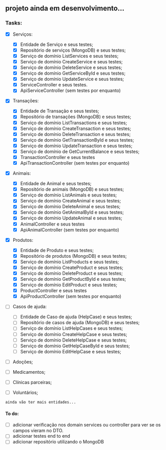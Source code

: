 ## projeto ainda em desenvolvimento...

### Tasks:

- [x] Serviços:

  - [x] Entidade de Serviço e seus testes;
  - [x] Repositório de serviços (MongoDB) e seus testes;
  - [x] Serviço de domínio ListServices e seus testes;
  - [x] Serviço de domínio CreateService e seus testes;
  - [x] Serviço de domínio DeleteService e seus testes;
  - [x] Serviço de domínio GetServiceById e seus testes;
  - [x] Serviço de domínio UpdateService e seus testes;
  - [x] ServiceController e seus testes.
  - [x] ApiServiceController (sem testes por enquanto)

- [x] Transações:

  - [x] Entidade de Transação e seus testes;
  - [x] Repositório de transações (MongoDB) e seus testes;
  - [x] Serviço de domínio ListTransactions e seus testes;
  - [x] Serviço de domínio CreateTransaction e seus testes;
  - [x] Serviço de domínio DeleteTransaction e seus testes;
  - [x] Serviço de domínio GetTransactionById e seus testes;
  - [x] Serviço de domínio UpdateTransaction e seus testes;
  - [x] Serviço de domínio de GetCurrentBalance e seus testes;
  - [x] TransactionController e seus testes
  - [x] ApiTransactionController (sem testes por enquanto)

- [x] Animais:

  - [x] Entidade de Animal e seus testes;
  - [x] Repositório de animais (MongoDB) e seus testes;
  - [x] Serviço de domínio ListAnimals e seus testes;
  - [x] Serviço de domínio CreateAnimal e seus testes;
  - [x] Serviço de domínio DeleteAnimal e seus testes;
  - [x] Serviço de domínio GetAnimalById e seus testes;
  - [x] Serviço de domínio UpdateAnimal e seus testes;
  - [x] AnimalController e seus testes
  - [x] ApiAnimalController (sem testes por enquanto)

- [x] Produtos:

  - [x] Entidade de Produto e seus testes;
  - [x] Repositório de produtos (MongoDB) e seus testes;
  - [x] Serviço de domínio ListProducts e seus testes;
  - [x] Serviço de domínio CreateProduct e seus testes;
  - [x] Serviço de domínio DeleteProduct e seus testes;
  - [x] Serviço de domínio GetProductById e seus testes;
  - [x] Serviço de domínio EditProduct e seus testes;
  - [x] ProductController e seus testes
  - [x] ApiProductController (sem testes por enquanto)

- [ ] Casos de ajuda:

  - [ ] Entidade de Caso de ajuda (HelpCase) e seus testes;
  - [ ] Repositório de casos de ajuda (MongoDB) e seus testes;
  - [ ] Serviço de domínio ListHelpCases e seus testes;
  - [ ] Serviço de domínio CreateHelpCase e seus testes;
  - [ ] Serviço de domínio DeleteHelpCase e seus testes;
  - [ ] Serviço de domínio GetHelpCaseById e seus testes;
  - [ ] Serviço de domínio EditHelpCase e seus testes;

- [ ] Adoções;
- [ ] Medicamentos;
- [ ] Clínicas parceiras;
- [ ] Voluntários;

`ainda vão ter mais entidades...`

#### To do:

- [ ] adicionar verificação nos domain services ou controller para ver se os campos vieram no DTO.
- [ ] adicionar testes end to end
- [ ] adicionar repositório utilizando o MongoDB

